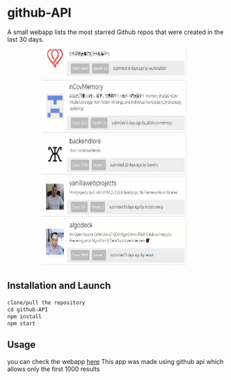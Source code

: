 # github-API
A small webapp lists the most starred Github repos that were created in the last 30 days. 

<p align="center">
    <a href="https://featured-repositories.herokuapp.com/">
        <img src="API.gif" width="500" height="500" />
    </a>
</p>


## Installation and Launch
	clone/pull the repository
	cd github-API
	npm install
    npm start

## Usage 
you can check the webapp <a href="https://featured-repositories.herokuapp.com/">here</a>
This app was made using github api which allows only the first 1000 results





